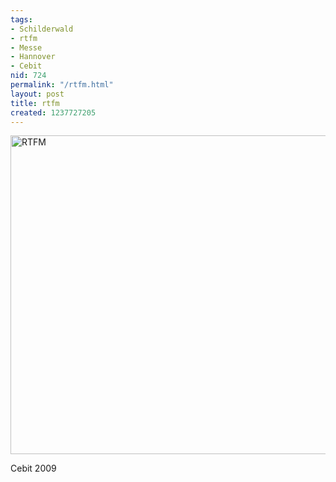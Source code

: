 ```yaml
---
tags:
- Schilderwald
- rtfm
- Messe
- Hannover
- Cebit
nid: 724
permalink: "/rtfm.html"
layout: post
title: rtfm
created: 1237727205
---
```

<img src="/sites/netzaffe.de/files/images/rtfm-cebit.jpg" width="510px" alt="RTFM" />
<p>Cebit 2009</p>
